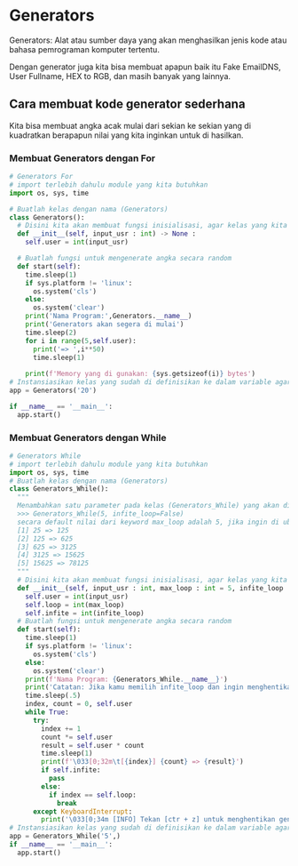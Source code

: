 # Generators

Generators: Alat atau sumber daya yang akan menghasilkan jenis kode atau bahasa pemrograman komputer tertentu.

Dengan generator juga kita bisa membuat apapun baik itu Fake EmailDNS, User Fullname, HEX to RGB, dan masih banyak yang lainnya.

## Cara membuat kode generator sederhana

Kita bisa membuat angka acak mulai dari sekian ke sekian yang di kuadratkan berapapun nilai yang kita inginkan untuk di hasilkan.

### Membuat Generators dengan For

```py
# Generators For
# import terlebih dahulu module yang kita butuhkan
import os, sys, time

# Buatlah kelas dengan nama (Generators)
class Generators():
  # Disini kita akan membuat fungsi inisialisasi, agar kelas yang kita buat dapat memiliki argumen parameter
  def __init__(self, input_usr : int) -> None :
    self.user = int(input_usr)

  # Buatlah fungsi untuk mengenerate angka secara random
  def start(self):
    time.sleep(1)
    if sys.platform != 'linux':
      os.system('cls')
    else:
      os.system('clear')
    print('Nama Program:',Generators.__name__)
    print('Generators akan segera di mulai')
    time.sleep(2)
    for i in range(5,self.user):
      print('=> ',i**50)
      time.sleep(1)
    
    print(f'Memory yang di gunakan: {sys.getsizeof(i)} bytes')
# Instansiasikan kelas yang sudah di definisikan ke dalam variable agar menjadi object
app = Generators('20')

if __name__ == '__main__':
  app.start()
```

### Membuat Generators dengan While

```py
# Generators While
# import terlebih dahulu module yang kita butuhkan
import os, sys, time
# Buatlah kelas dengan nama (Generators)
class Generators_While():
  """
  Menambahkan satu parameter pada kelas (Generators_While) yang akan di konversikan ke tipe data integer atau number
  >>> Generators_While(5, infite_loop=False)
  secara default nilai dari keyword max_loop adalah 5, jika ingin di ubah silahkan ubah dengan angka yang di inginkan.
  [1] 25 => 125
  [2] 125 => 625
  [3] 625 => 3125
  [4] 3125 => 15625
  [5] 15625 => 78125
  """
  # Disini kita akan membuat fungsi inisialisasi, agar kelas yang kita buat dapat memiliki argumen parameter
  def __init__(self, input_usr : int, max_loop : int = 5, infite_loop : bool = False) -> None :
    self.user = int(input_usr)
    self.loop = int(max_loop)
    self.infite = int(infite_loop)
  # Buatlah fungsi untuk mengenerate angka secara random
  def start(self):
    time.sleep(1)
    if sys.platform != 'linux':
      os.system('cls')
    else:
      os.system('clear')
    print(f'Nama Program: {Generators_While.__name__}')
    print('Catatan: Jika kamu memilih infite_loop dan ingin menghentikan generator ini tekan [ctr + z]')
    time.sleep(.5)
    index, count = 0, self.user
    while True:
      try:
        index += 1
        count *= self.user
        result = self.user * count
        time.sleep(1)
        print(f'\033[0;32m\t[{index}] {count} => {result}')
        if self.infite:
          pass
        else:
          if index == self.loop:
            break
      except KeyboardInterrupt:
        print('\033[0;34m [INFO] Tekan [ctr + z] untuk menghentikan generator')
# Instansiasikan kelas yang sudah di definisikan ke dalam variable agar menjadi object
app = Generators_While('5',)
if __name__ == '__main__':
  app.start()
```